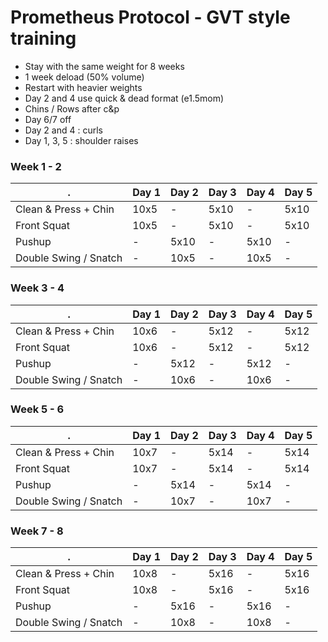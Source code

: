 # Prometheus Protocol - GVT style training

- Stay with the same weight for 8 weeks
- 1 week deload (50% volume)
- Restart with heavier weights
- Day 2 and 4 use quick & dead format (e1.5mom)
- Chins / Rows after c&p
- Day 6/7 off
- Day 2 and 4 : curls
- Day 1, 3, 5 : shoulder raises

### Week 1 - 2

| .                     | Day 1 | Day 2 | Day 3 | Day 4 | Day 5 |
| ---                   | ---  | ---  | ---  | ---  | ---  |
| Clean & Press + Chin  | 10x5 | -    | 5x10 | -    | 5x10 |
| Front Squat           | 10x5 | -    | 5x10 | -    | 5x10 |
| Pushup                | -    | 5x10 | -    | 5x10 | -    |
| Double Swing / Snatch | -    | 10x5 | -    | 10x5 | -    |

### Week 3 - 4

| .                     | Day 1 | Day 2 | Day 3 | Day 4 | Day 5 |
| ---                   | ---  | ---  | ---  | ---  | ---  |
| Clean & Press + Chin  | 10x6 | -    | 5x12 | -    | 5x12 |
| Front Squat           | 10x6 | -    | 5x12 | -    | 5x12 |
| Pushup                | -    | 5x12 | -    | 5x12 | -    |
| Double Swing / Snatch | -    | 10x6 | -    | 10x6 | -    |

### Week 5 - 6

| .                     | Day 1 | Day 2 | Day 3 | Day 4 | Day 5 |
| ---                   | ---  | ---  | ---  | ---  | ---  |
| Clean & Press + Chin  | 10x7 | -    | 5x14 | -    | 5x14 |
| Front Squat           | 10x7 | -    | 5x14 | -    | 5x14 |
| Pushup                | -    | 5x14 | -    | 5x14 | -    |
| Double Swing / Snatch | -    | 10x7 | -    | 10x7 | -    |

### Week 7 - 8

| .                     | Day 1 | Day 2 | Day 3 | Day 4 | Day 5 |
| ---                   | ---  | ---  | ---  | ---  | ---  |
| Clean & Press + Chin  | 10x8 | -    | 5x16 | -    | 5x16 |
| Front Squat           | 10x8 | -    | 5x16 | -    | 5x16 |
| Pushup                | -    | 5x16 | -    | 5x16 | -    |
| Double Swing / Snatch | -    | 10x8 | -    | 10x8 | -    |
